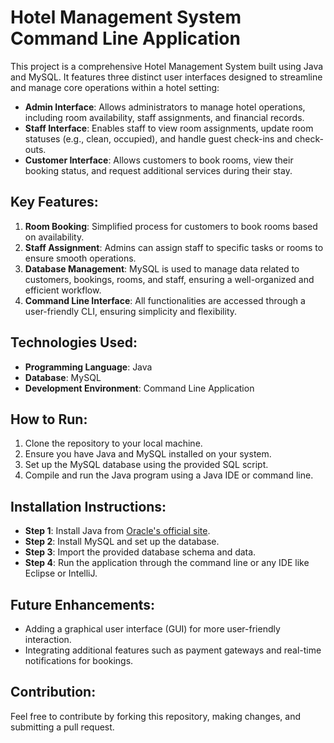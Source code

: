 # Hotel Management System Command Line Application

This project is a comprehensive Hotel Management System built using Java and MySQL. It features three distinct user interfaces designed to streamline and manage core operations within a hotel setting:

- **Admin Interface**: Allows administrators to manage hotel operations, including room availability, staff assignments, and financial records.
- **Staff Interface**: Enables staff to view room assignments, update room statuses (e.g., clean, occupied), and handle guest check-ins and check-outs.
- **Customer Interface**: Allows customers to book rooms, view their booking status, and request additional services during their stay.

## Key Features:
1. **Room Booking**: Simplified process for customers to book rooms based on availability.
2. **Staff Assignment**: Admins can assign staff to specific tasks or rooms to ensure smooth operations.
3. **Database Management**: MySQL is used to manage data related to customers, bookings, rooms, and staff, ensuring a well-organized and efficient workflow.
4. **Command Line Interface**: All functionalities are accessed through a user-friendly CLI, ensuring simplicity and flexibility.

## Technologies Used:
- **Programming Language**: Java
- **Database**: MySQL
- **Development Environment**: Command Line Application

## How to Run:
1. Clone the repository to your local machine.
2. Ensure you have Java and MySQL installed on your system.
3. Set up the MySQL database using the provided SQL script.
4. Compile and run the Java program using a Java IDE or command line.

## Installation Instructions:
- **Step 1**: Install Java from [Oracle's official site](https://www.oracle.com/java/technologies/javase-jdk11-downloads.html).
- **Step 2**: Install MySQL and set up the database.
- **Step 3**: Import the provided database schema and data.
- **Step 4**: Run the application through the command line or any IDE like Eclipse or IntelliJ.

## Future Enhancements:
- Adding a graphical user interface (GUI) for more user-friendly interaction.
- Integrating additional features such as payment gateways and real-time notifications for bookings.

## Contribution:
Feel free to contribute by forking this repository, making changes, and submitting a pull request.
